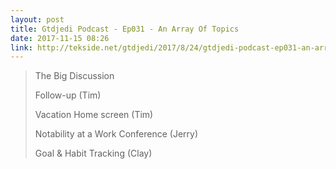 ```yaml
---
layout: post
title: Gtdjedi Podcast - Ep031 - An Array Of Topics
date: 2017-11-15 08:26
link: http://tekside.net/gtdjedi/2017/8/24/gtdjedi-podcast-ep031-an-array-of-topics
---
```


> The Big Discussion
> 
> Follow-up (Tim)
> 
> Vacation Home screen (Tim)
> 
> Notability at a Work Conference (Jerry)
> 
> Goal & Habit Tracking (Clay)

​